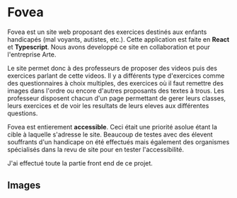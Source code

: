 Fovea
===============

Fovea est un site web proposant des exercices destinés aux enfants handicapés (mal voyants, autistes, etc.). Cette application est faite en **React** et **Typescript**. Nous avons developpé ce site en collaboration et pour l'entreprise Arte.

Le site permet donc à des professeurs de proposer des videos puis des exercices parlant de cette videos. Il y a différents type d'exercices comme des questionnaires à choix multiples, des exercices où il faut remettre des images dans l'ordre ou encore d'autres proposants des textes à trous.
Les professeur disposent chacun d'un page permettant de gerer leurs classes, leurs exercices et de voir les resultats de leurs eleves aux différentes questions.

Fovea est entierement **accessible**. Ceci était une priorité asolue étant la cible à laquelle s'adresse le site. Beaucoup de testes avec des élevent souffrants d'un handicape on été effectués mais également des organismes spécialisés dans la revu de site pour en tester l'accessibilité.

J'ai effectué toute la partie front end de ce projet.

Images
------

<GroupImage name="fovea"/>
